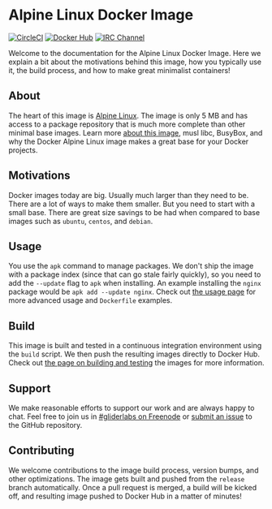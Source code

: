 # Alpine Linux Docker Image

[![CircleCI](https://img.shields.io/circleci/project/gliderlabs/docker-alpine/release.svg)](https://circleci.com/gh/gliderlabs/docker-alpine) [![Docker Hub](https://img.shields.io/badge/docker-ready-blue.svg)](https://registry.hub.docker.com/u/gliderlabs/alpine/) [![IRC Channel](https://img.shields.io/badge/irc-%23gliderlabs-blue.svg)][irc]

Welcome to the documentation for the Alpine Linux Docker Image. Here we explain a bit about the motivations behind this image, how you typically use it, the build process, and how to make great minimalist containers!

## About

The heart of this image is [Alpine Linux][alpine]. The image is only 5 MB and has access to a package repository that is much more complete than other minimal base images. Learn more [about this image][about], musl libc, BusyBox, and why the Docker Alpine Linux image makes a great base for your Docker projects.

## Motivations

Docker images today are big. Usually much larger than they need to be. There are a lot of ways to make them smaller. But you need to start with a small base. There are great size savings to be had when compared to base images such as `ubuntu`, `centos`, and `debian`.

## Usage

You use the `apk` command to manage packages. We don't ship the image with a package index (since that can go stale fairly quickly), so you need to add the `--update` flag to `apk` when installing. An example installing the `nginx` package would be `apk add --update nginx`. Check out [the usage page][usage] for more advanced usage and `Dockerfile` examples.

## Build

This image is built and tested in a continuous integration environment using the `build` script. We then push the resulting images directly to Docker Hub. Check out [the page on building and testing][build] the images for more information.

## Support

We make reasonable efforts to support our work and are always happy to chat. Feel free to join us in [#gliderlabs on Freenode][irc] or [submit an issue][issues] to the GitHub repository.

## Contributing

We welcome contributions to the image build process, version bumps, and other optimizations. The image gets built and pushed from the `release` branch automatically. Once a pull request is merged, a build will be kicked off, and resulting image pushed to Docker Hub in a matter of minutes!

[about]: /docker-alpine/about
[usage]: /docker-alpine/usage
[build]: /docker-alpine/build
[irc]: https://kiwiirc.com/client/irc.freenode.net/#gliderlabs
[issues]: https://github.com/gliderlabs/docker-alpine/issues
[alpine]: http://alpinelinux.org/
